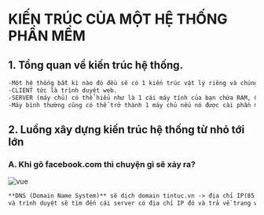 # KIẾN TRÚC CỦA MỘT HỆ THỐNG PHẦN MỀM


## 1. Tổng quan về kiến trúc hệ thống.

```md
-Một hệ thống bất kì nào đó đều sẽ có 1 kiến trúc vật lý riêng và chúng đều được chia làm 2 phần chính là CLIENT và SERVER
-CLIENT tức là trình duyệt web.
-SERVER (máy chủ) có thể hiểu như là 1 cái máy tính của bạn chứa RAM, CPU, ổ cứng... và các phần mềm phục vụ cho việc phát triển web.
-Máy bình thường cũng có thể trở thành 1 máy chủ nếu nó được cài phần mềm Server Software và kết nối vs internet
```

## 2. Luồng xây dựng kiến trúc hệ thống từ nhỏ tới lớn

### A. Khi gõ facebook.com thì chuyện gì sẽ xảy ra?

<img src="https://images.viblo.asia/full/58ec3b4a-3caf-40ee-a589-173b395a1c6e.png" alt="vue">

```md
**DNS (Domain Name System)** sẽ dịch domain tintuc.vn -> địa chỉ IP(85.100.100.120)
và trình duyệt sẽ tìm đến cái server có địa chỉ IP đó và trả về trang web cho chúng ta.
```

<!-- **

**A. Đối với hệ thống nhỏ**
Ví dụ: Tin tức, ứng dụng đồ án,các dự án chỉ truyền tải nội dung....

<img src="https://images.viblo.asia/a0b3ccbe-a123-42d4-bf68-7141c11e523f.png" alt="vue">

- Với hệ thống nhỏ thì tất cả sẽ làm trong 1 máy chủ (webserver, database server) tức là server chúng ta sẽ chứa và đảm nhiệm cũng như xử lý hết các công việc từ trình duyệt yêu cầu.

**A. Đối với hệ thống trung bình**
Ví dụ: dự án công ty, web bán hàng,.....

<img src="https://images.viblo.asia/37a16ad6-54f9-48d5-a391-40f1d783ba92.png" alt="vue">

- Server sẽ được tách ra làm 2
    - -->
